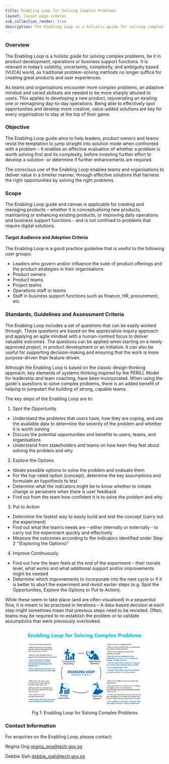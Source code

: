 ```yaml
---
title: Enabling Loop for Solving Complex Problems 
layout: layout-page-sidenav
sub_collection_render: true
description: The Enabling Loop is a holistic guide for solving complex problems, be it in product development, operations or business support functions.
---
```


### Overview

The Enabling Loop is a holistic guide for solving complex problems, be it in product development, operations or business support functions. It is relevant in today’s volatility, uncertainty, complexity, and ambiguity based (VUCA) world, as traditional problem-solving methods no longer suffice for creating great products and user experiences. 

As teams and organisations encounter more complex problems, an adaptive mindset and varied skillsets are needed to be more sharply attuned to users.  This applies to developing a new product, rejuvenating an existing one or reimagining day-to-day operations. Being able to effectively spot opportunities and develop more creative, value-added solutions are key for every organisation to stay at the top of their game.

### Objective

The Enabling Loop guide aims to help leaders, product owners and teams resist the temptation to jump straight into solution mode when confronted with a problem – It enables an effective evaluation of whether a problem is worth solving first and its complexity, before investing further effort to develop a solution- or determine if further enhancements are required.  

The conscious use of the Enabling Loop enables teams and organisations to deliver value in a timelier manner, through effective solutions that harness the right opportunities by solving the right problems.  

### Scope

The Enabling Loop guide and canvas is applicable for creating and managing products – whether it is conceptualising new products, maintaining or enhancing existing products, or improving daily operations and business support functions - and is not confined to problems that require digital solutions.

#### Target Audience and Adoption Criteria

The Enabling Loop is a good practice guideline that is useful to the following user groups:

- 	Leaders who govern and/or influence the suite of product offerings and the product strategies in their organisations
- 	Product owners
- 	Product teams
- 	Project teams
- 	Operations staff or teams
- 	Staff in business support functions such as finance, HR, procurement, etc.

### Standards, Guidelines and Assessment Criteria 

The Enabling Loop includes a set of questions that can be easily worked through.  These questions are based on the appreciative inquiry approach and applying an agile mindset with a human-centred focus to deliver valuable outcomes. The questions can be applied when starting on a newly approved project, in product development or an initiative.  It can also be useful for supporting decision-making and ensuring that the work is more purpose-driven than feature-driven.

Although the Enabling Loop is based on the classic design-thinking approach, key elements of systems thinking inspired by the PERILL Model for leadership and team coaching, have been incorporated.  When using the guide's questions to solve complex problems, there is an added benefit of helping to jumpstart the building of strong, capable teams.

The key steps of the Enabling Loop are to:

1.	Spot the Opportunity 
- 	Understand the problems that users have, how they are coping, and use the available data to determine the severity of the problem and whether it is worth solving
- 	Discuss the potential opportunities and benefits to users, teams, and organisations
- 	Understand from stakeholders and teams on how keen they feel about solving the problem and why

2.	Explore the Options
- 	Ideate possible options to solve the problem and evaluate them
- 	For the top-rated option (concept), determine the key assumptions and formulate an hypothesis to test
- 	Determine what the indicators might be to know whether to initiate change or persevere when there is user feedback
- 	Find out from the team how confident it is to solve the problem and why

3.	Put to Action
- 	Determine the fastest way to easily build and test the concept (carry out the experiment)
- 	Find out what the team’s needs are – either internally or externally - to carry out the experiment quickly and effectively  
- 	Measure the outcomes according to the indicators identified under Step 2 “(Exploring the Options)”

4.	Improve Continuously
- 	Find out how the team feels at the end of the experiment – their morale level, what works and what additional support and/or improvements might be needed
- 	Determine which improvements to incorporate into the next cycle or if it is better to abort the experiment and revisit earlier steps (e.g. Spot the Opportunities, Explore the Options or Put to Action).

While these seem to take place (and are often visualised) in a sequential flow, it is meant to be practised in iterations – A data-based decision at each step might sometimes mean that  previous steps need to be revisited.  Often, teams may be required to re-establish the problem or to validate assumptions that were previously overlooked.

<figure style="text-align: center">
  <img
    src="/assets/img/guidelines/EnablingLoop-Diagram-v2.png" 
    alt="Fig 1: Enabling Loop for Solving Complex Problems"
  />
  <figcaption>Fig 1: Enabling Loop for Solving Complex Problems</figcaption>
</figure>

### Contact Information 

For enquiries on the Enabling Loop, please contact: 

Regina Ong <regina_ong@tech.gov.sg>

Debbie Siah <debbie_siah@tech.gov.sg>
